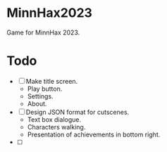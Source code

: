 # MinnHax2023

Game for MinnHax 2023.

# Todo
- [ ] Make title screen.
  - Play button.
  - Settings.
  - About.
- [ ] Design JSON format for cutscenes.
  - Text box dialogue.
  - Characters walking.
  - Presentation of achievements in bottom right.
- [ ] 
